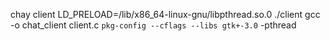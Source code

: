 chay client 
LD_PRELOAD=/lib/x86_64-linux-gnu/libpthread.so.0 ./client
gcc -o chat_client client.c `pkg-config --cflags --libs gtk+-3.0` -pthread
